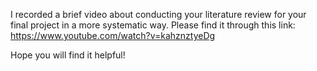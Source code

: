 I recorded a brief video about conducting your literature review for your final project in a more systematic way.
Please find it through this link:
https://www.youtube.com/watch?v=kahznztyeDg

Hope you will find it helpful!
